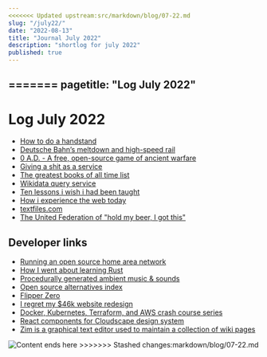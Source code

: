```yaml
---
<<<<<<< Updated upstream:src/markdown/blog/07-22.md
slug: "/july22/"
date: "2022-08-13"
title: "Journal July 2022"
description: "shortlog for july 2022"
published: true
---
```

=======
pagetitle: "Log July 2022"
---

# Log July 2022

- [How to do a handstand](https://www.nerdfitness.com/blog/a-beginners-guide-to-handstands/)
- [Deutsche Bahn’s meltdown and high-speed rail](https://pedestrianobservations.com/2022/07/24/deutsche-bahns-meltdown-and-high-speed-rail/)
- [0 A.D. - A free, open-source game of ancient warfare](https://play0ad.com/)
- [Giving a shit as a service](https://allenpike.com/2022/giving-a-shit)
- [The greatest books of all time list](https://thegreatestbooks.org/)
- [Wikidata query service](https://query.wikidata.org/)
- [Ten lessons i wish i had been taught](https://alumni.media.mit.edu/~cahn/life/gian-carlo-rota-10-lessons.html)
- [How i experience the web today](https://how-i-experience-web-today.com/)
- [textfiles.com](http://www.textfiles.com/directory.html)
- [The United Federation of "hold my beer, I got this"](https://m.imgur.com/a/wpZ4w)

## Developer links

- [Running an open source home area network](https://マリウス.com/running-an-open-source-home-area-network/)
- [How I went about learning Rust](https://eli.thegreenplace.net/2022/how-i-went-about-learning-rust/)
- [Procedurally generated ambient music & sounds](https://www.flowful.app/)
- [Open source alternatives index](https://www.libhunt.com/site/find_alternatives)
- [Flipper Zero](https://shop.flipperzero.one/)
- [I regret my $46k website redesign](https://mtlynch.io/tinypilot-redesign/)
- [Docker, Kubernetes, Terraform, and AWS crash course series](https://blog.gruntwork.io/the-docker-kubernetes-terraform-and-aws-crash-course-series-dca343ba1274)
- [React components for Cloudscape design system](https://github.com/cloudscape-design/components)
- [Zim is a graphical text editor used to maintain a collection of wiki pages](https://zim-wiki.org/)

<img class="center" src="./img/log-july.png" alt="Content ends here">
>>>>>>> Stashed changes:markdown/blog/07-22.md
